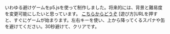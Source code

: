 いわゆる避けゲームをp5.jsを使って制作しました。将来的には、背景と難易度を変更可能にしたいと思っています。
[こちらからどうぞ](https://kome0208.github.io/generativeart-game-sample-/)
[遊び方]URLを押すと、すぐにゲームが始まります。左右キーを使い、上から降ってくるスパナや缶を避けてください。30秒避けて、クリアです。
